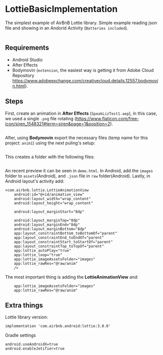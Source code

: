 # LottieBasicImplementation
The simplest example of AirBnB Lottie library. Simple example reading json file and showing in 
an Andorid Activity (`Batteries included`).

<img src="https://media.giphy.com/media/2A4yGLexsUCE3lvBE2/giphy.gif" alt="">

## Requirements

- Android Studio
- After Effects
- Bodymovin (`extension`, the easiest way is getting it from Adobe Cloud Repository 
https://www.adobeexchange.com/creativecloud.details.12557.bodymovin.html).

## Steps

First, create an animation in **After Effects** (`SpeakLizTest1.aep`), in this case, we used a single `.png` 
file rotating (https://www.flaticon.com/free-icon/siren_1548321#term=siren&page=1&position=2). 

<img src="https://imgur.com/lpaMs6q.png" alt="">

After, using **Bodymovin** export the necessary files (temp name for this project: `anim1`) using the next puling's setup:

<img src="https://imgur.com/7Uyv9bx.png" alt="">

This creates a folder with the following files:

<img src="https://imgur.com/7uxeWsx.png" alt="">

An recent preview it can be seen in `demo.html`. In Android, add the `images` folder to `assets`(Android), and `.json`
file in `raw` folder(Android). Lastly, in Android layout's activity add:

    <com.airbnb.lottie.LottieAnimationView
        android:id="@+id/animation_view"
        android:layout_width="wrap_content"
        android:layout_height="wrap_content"

        android:layout_marginStart="8dp"

        android:layout_marginTop="8dp"
        android:layout_marginEnd="8dp"
        android:layout_marginBottom="8dp"
        app:layout_constraintBottom_toBottomOf="parent"
        app:layout_constraintEnd_toEndOf="parent"
        app:layout_constraintStart_toStartOf="parent"
        app:layout_constraintTop_toTopOf="parent"
        app:lottie_autoPlay="true"
        app:lottie_loop="true"
        app:lottie_imageAssetsFolder="images"
        app:lottie_rawRes="@raw/anim"
        />

The most important thing is adding the **LottieAnimationView** and:

        app:lottie_imageAssetsFolder="images"
        app:lottie_rawRes="@raw/anim"


## Extra things

Lottie library version: 

    implementation 'com.airbnb.android:lottie:3.0.0'


Gradle settings

    android.useAndroidX=true
    android.enableJetifier=true
   
   
 
